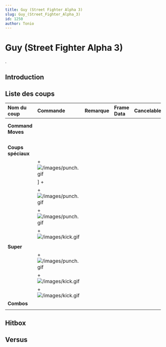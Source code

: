 ```yaml
---
title: Guy (Street Fighter Alpha 3)
slug: Guy_(Street_Fighter_Alpha_3)
id: 1250
author: Tonio
---
```


# Guy (Street Fighter Alpha 3)

.

## Introduction

## Liste des coups

| Nom du coup        | Commande                                      | Remarque | Frame Data | Cancelable | Dommages |
|:-------------------|:----------------------------------------------|:---------|:-----------|:-----------|:---------|
|                    |                                               |          |            |            |          |
|                    |                                               |          |            |            |          |
| **Command Moves**  |                                               |          |            |            |          |
|                    |                                               |          |            |            |          |
|                    |                                               |          |            |            |          |
|                    |                                               |          |            |            |          |
|                    |                                               |          |            |            |          |
| **Coups spéciaux** |                                               |          |            |            |          |
|                    | \+ ![](/images/punch.gif "/images/punch.gif") |          |            |            |          |
|                    | \] +                                          |          |            |            |          |
|                    | \+ ![](/images/punch.gif "/images/punch.gif") |          |            |            |          |
|                    | \+ ![](/images/punch.gif "/images/punch.gif") |          |            |            |          |
|                    | \+![](/images/kick.gif "/images/kick.gif")    |          |            |            |          |
|                    |                                               |          |            |            |          |
| **Super**          |                                               |          |            |            |          |
|                    | \+ ![](/images/punch.gif "/images/punch.gif") |          |            |            |          |
|                    | \+ ![](/images/kick.gif "/images/kick.gif")   |          |            |            |          |
|                    | \+ ![](/images/kick.gif "/images/kick.gif")   |          |            |            |          |
| **Combos**         |                                               |          |            |            |          |
|                    |                                               |          |            |            |          |

## Hitbox

## Versus
